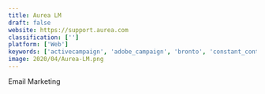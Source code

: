 ```yaml
---
title: Aurea LM
draft: false 
website: https://support.aurea.com
classification: ['']
platform: ['Web']
keywords: ['activecampaign', 'adobe_campaign', 'bronto', 'constant_contact', 'emma', 'getresponse', 'hatchbuck', 'ibm_customer_experience', 'leadsquared', 'mailchimp', 'oracle_eloqua', 'pardot', 'robly', 'sailthru', 'salesforce_marketing_cloud_email_studio', 'salesfusion', 'sendgrid_marketing_email', 'sendinblue', 'sharpspring', 'yesmail360i', 'icontact']
image: 2020/04/Aurea-LM.png
---
```

Email Marketing